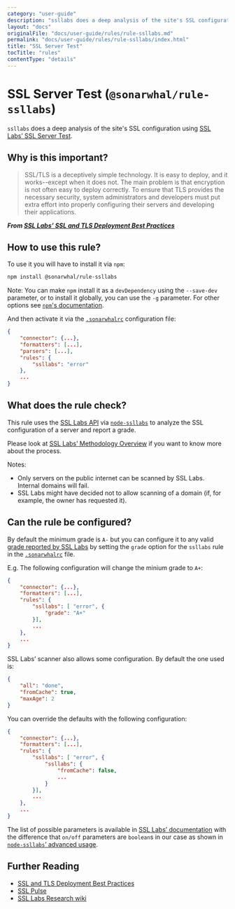 ```yaml
---
category: "user-guide"
description: "ssllabs does a deep analysis of the site's SSL configuration usingSSL Labs’ SSL Server Test."
layout: "docs"
originalFile: "docs/user-guide/rules/rule-ssllabs.md"
permalink: "docs/user-guide/rules/rule-ssllabs/index.html"
title: "SSL Server Test"
tocTitle: "rules"
contentType: "details"
---
```

# SSL Server Test (`@sonarwhal/rule-ssllabs`)

`ssllabs` does a deep analysis of the site's SSL configuration using
[SSL Labs’ SSL Server Test][ssllabs].

## Why is this important?

> SSL/TLS is a deceptively simple technology. It is easy to deploy,
and it works--except when it does not. The main problem is that
encryption is not often easy to deploy correctly. To ensure that TLS
provides the necessary security, system administrators and developers
must put extra effort into properly configuring their servers and
developing their applications.

***From [SSL Labs’ SSL and TLS Deployment Best Practices][ssl best
practices]***

## How to use this rule?

To use it you will have to install it via `npm`:

```bash
npm install @sonarwhal/rule-ssllabs
```

Note: You can make `npm` install it as a `devDependency` using the `--save-dev`
parameter, or to install it globally, you can use the `-g` parameter. For
other options see
[`npm`'s documentation](https://docs.npmjs.com/cli/install).

And then activate it via the [`.sonarwhalrc`][sonarwhalrc]
configuration file:

```json
{
    "connector": {...},
    "formatters": [...],
    "parsers": [...],
    "rules": {
        "ssllabs": "error"
    },
    ...
}
```

## What does the rule check?

This rule uses the [SSL Labs API][ssllabs api] via
[`node-ssllabs`][node-ssllabs] to analyze the SSL configuration of
a server and report a grade.

Please look at [SSL Labs’ Methodology Overview][ssllabs methodology]
if you want to know more about the process.

Notes:

* Only servers on the public internet can be scanned by SSL Labs.
  Internal domains will fail.
* SSL Labs might have decided not to allow scanning of a domain
  (if, for example, the owner has requested it).

## Can the rule be configured?

By default the minimum grade is `A-` but you can configure it to
any valid [grade reported by SSL Labs][ssllabs server rating guide]
by setting the `grade` option for the `ssllabs` rule in the
[`.sonarwhalrc`][sonarwhalrc] file.

E.g. The following configuration will change the minium grade to `A+`:

```json
{
    "connector": {...},
    "formatters": [...],
    "rules": {
        "ssllabs": [ "error", {
            "grade": "A+"
        }],
        ...
    },
    ...
}
```

SSL Labs’ scanner also allows some configuration. By default the one
used is:

```json
{
    "all": "done",
    "fromCache": true,
    "maxAge": 2
}
```

You can override the defaults with the following configuration:

```json
{
    "connector": {...},
    "formatters": [...],
    "rules": {
        "ssllabs": [ "error", {
            "ssllabs": {
                "fromCache": false,
                ...
            }
        }],
        ...
    },
    ...
}
```

The list of possible parameters is available in [SSL Labs’
documentation][ssllabs protocol calls] with the difference
that `on/off` parameters are `boolean`s in our case as shown
in [`node-ssllabs`’ advanced usage][node-ssllabs usage].

## Further Reading

* [SSL and TLS Deployment Best Practices][ssl best practices]
* [SSL Pulse](https://www.trustworthyinternet.org/ssl-pulse/)
* [SSL Labs Research wiki](https://github.com/ssllabs/research/wiki)

<!-- Link labels: -->

[node-ssllabs usage]: https://github.com/keithws/node-ssllabs#advanced-usage
[node-ssllabs]: https://github.com/keithws/node-ssllabs
[sonarwhalrc]: https://sonarwhal.com/docs/user-guide/further-configuration/sonarwhalrc-formats/
[ssl best practices]: https://github.com/ssllabs/research/wiki/SSL-and-TLS-Deployment-Best-Practices
[ssllabs api]: https://www.ssllabs.com/projects/ssllabs-apis/
[ssllabs methodology]: https://github.com/ssllabs/research/wiki/SSL-Server-Rating-Guide#methodology-overview
[ssllabs protocol calls]: https://github.com/ssllabs/ssllabs-scan/blob/stable/ssllabs-api-docs.md#protocol-calls
[ssllabs server rating guide]: https://github.com/ssllabs/research/wiki/SSL-Server-Rating-Guide
[ssllabs]: https://www.ssllabs.com/ssltest/index.html
